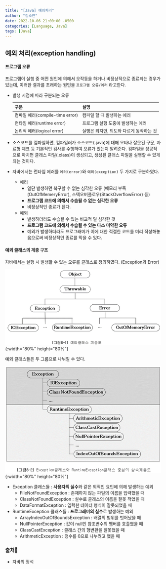 ```yaml
---
title: "[Java] 예외처리"
author: "김소연"
date: 2022-10-06 21:00:00 -0500
categories: [Language, Java]
tags: [Java]
---
```




## 예외 처리(exception handling)

#### 프로그램 오류

프로그램이 실행 중 어떤 원인에 의해서 오작동을 하거나 비정상적으로 종료되는 경우가 있는데,
이러한 결과를 초래하는 원인을 `프로그램 오류/에러` 라고한다.

- 발생 시점에 따라 구분되는 오류

  | 구분                         | 설명                      |
  | -------------------------- | ----------------------- |
  | 컴파일 에러(compile-time error) | 컴파일 할 때 발생하는 에러         |
  | 런타임 에러(runtime error)      | 프로그램 실행 도중에 발생하는 에러     |
  | 논리적 에러(logical error)      | 실행은 되지만, 의도와 다르게 동작하는 것 |

- 소스코드를 컴파일하면, 컴파일러가 소스코드(.java)에 대해 오타나 잘못된 구문, 자료형 체크 등 기본적인 검사를 수행하여 오류가 있는지 알려준다. 컴파일을 성공적으로 마치면 클래스 파일(.class)이 생성되고, 생성된 클래스 파일을 실행할 수 있게 되는 것이다.

- 자바에서는 런타임 에러를 `에러(error)`와 `예외(exception)` 두 가지로 구분하였다.

  - 에러
    - 일단 발생하면 복구할 수 없는 심각한 오류 (메모리 부족(OutOfMemeryError), 스택오버플로우(StackOverflowError) 등)
    - **프로그램 코드에 의해서 수습될 수 없는 심각한 오류**
    - 비정상적인 종료가 된다.
  - 예외
    - 발생하더라도 수습될 수 있는 비교적 덜 심각한 것
    - **프로그램 코드에 의해서 수습될 수 있는 다소 미약한 오류**
    - 예외가 발생하더라도 프로그래머가 이에 대한 적절한 코드를 미리 작성해놓음으로써 비정상적인 종료를 막을 수 있다.



#### 예외 클래스의 계층 구조

자바에서는 실행 시 발생할 수 있는 오류를 클래스로 정의하였다. (Exception과 Error)

![object](/assets/img/exception.png){:width="80%" height="80%"}

예외 클래스들은 두 그룹으로 나눠질 수 있다. 

![object](/assets/img/exception2.png){:width="80%" height="80%"}

- Exception 클래스들 : **사용자의 실수**와 같은 외적인 요인에 의해 발생하는 예외
  - FileNotFoundException : 존재하지 않는 파일의 이름을 입력했을 때
  - ClassNotFoundException : 실수로 클래스의 이름을 잘못 적었을 때
  - DataFormatException : 입력한 데이터 형식이 잘못되었을 때
- RuntimeException 클래스들 : **프로그래머의 실수**로 발생하는 예외
  - ArrayIndexOutOfBoundsException : 배열의 범위를 벗어났을 때
  - NullPointerException : 값이 null인 참조변수의 멤버를 호출했을 때
  - ClassCastException : 클래스 간의 형변환을 잘못했을 때
  - ArithmeticException : 정수를 0으로 나누려고 했을 때



### 출처📎

- 자바의 정석